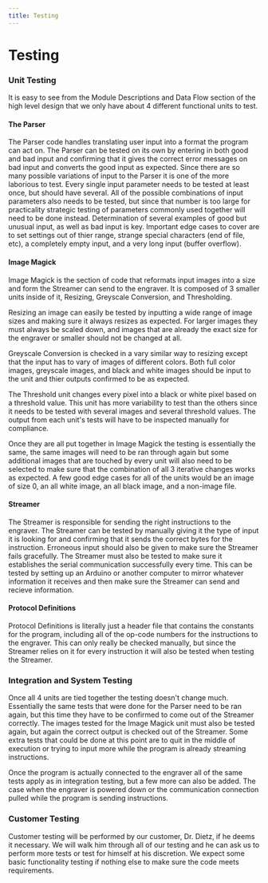 ```yaml
---
title: Testing
---
```


# Testing

### Unit Testing

It is easy to see from the Module Descriptions and Data Flow section of the high level design that we only have about 4 different functional units to test. 

#### The Parser
The Parser code handles translating user input into a format the program can act on. The Parser can be tested on its own by entering in both good and bad input and confirming that it gives the correct error messages on bad input and converts the good input as expected. Since there are so many possible variations of input to the Parser it is one of the more laborious to test. Every single input parameter needs to be tested at least once, but should have several. All of the possible combinations of input parameters also needs to be tested, but since that number is too large for practicality strategic testing of parameters commonly used together will need to be done instead. Determination of several examples of good but unusual input, as well as bad input is key. Important edge cases to cover are to set settings out of thier range, strange special characters (end of file, etc), a completely empty input, and a very long input (buffer overflow).

#### Image Magick
Image Magick is the section of code that reformats input images into a size and form the Streamer can send to the engraver. It is composed of 3 smaller units inside of it, Resizing, Greyscale Conversion, and Thresholding. 

Resizing an image can easily be tested by inputting a wide range of image sizes and making sure it always resizes as expected. For larger images they must always be scaled down, and images that are already the exact size for the engraver or smaller should not be changed at all.

Greyscale Conversion is checked in a vary similar way to resizing except that the input has to vary of images of different colors. Both full color images, greyscale images, and black and white images should be input to the unit and thier outputs confirmed to be as expected. 

The Threshold unit changes every pixel into a black or white pixel based on a threshold value. This unit has more variability to test than the others since it needs to be tested with several images and several threshold values. The output from each unit's tests will have to be inspected manually for compliance. 

Once they are all put together in Image Magick the testing is essentially the same, the same images will need to be ran through again but some additional images that are touched by every unit will also need to be selected to make sure that the combination of all 3 iterative changes works as expected. A few good edge cases for all of the units would be an image of size 0, an all white image, an all black image, and a non-image file.

#### Streamer
The Streamer is responsible for sending the right instructions to the engraver. The Streamer can be tested by manually giving it the type of input it is looking for and confirming that it sends the correct bytes for the instruction. Erroneous input should also be given to make sure the Streamer fails gracefully. The Streamer must also be tested to make sure it establishes the serial communication successfully every time. This can be tested by setting up an Arduino or another computer to mirror whatever information it receives and then make sure the Streamer can send and recieve information.

#### Protocol Definitions
Protocol Definitions is literally just a header file that contains the constants for the program, including all of the op-code numbers for the instructions to the engraver. This can only really be checked manually, but since the Streamer relies on it for every instruction it will also be tested when testing the Streamer.


### Integration and System Testing
Once all 4 units are tied together the testing doesn't change much. Essentially the same tests that were done for the Parser need to be ran again, but this time they have to be confirmed to come out of the Streamer correctly. The images tested for the Image Magick unit must also be tested again, but again the correct output is checked out of the Streamer. Some extra tests that could be done at this point are to quit in the middle of execution or trying to input more while the program is already streaming instructions.

Once the program is actually connected to the engraver all of the same tests apply as in integration testing, but a few more can also be added. The case when the engraver is powered down or the communication connection pulled while the program is sending instructions.


### Customer Testing
Customer testing will be performed by our customer, Dr. Dietz, if he deems it necessary. We will walk him through all of our testing and he can ask us to perform more tests or test for himself at his discretion. We expect some basic functionality testing if nothing else to make sure the code meets requirements.

